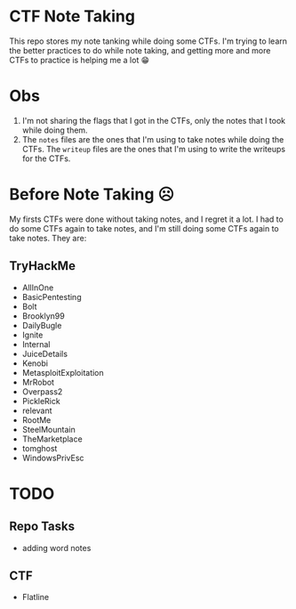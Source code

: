 # CTF Note Taking
This repo stores my note tanking while doing some CTFs. I'm trying to learn the better practices to do while note taking, and getting more and more CTFs to practice is helping me a lot 😁

# Obs
1. I'm not sharing the flags that I got in the CTFs, only the notes that I took while doing them. 
2. The `notes` files are the ones that I'm using to take notes while doing the CTFs. The `writeup` files are the ones that I'm using to write the writeups for the CTFs.

# Before Note Taking ☹
My firsts CTFs were done without taking notes, and I regret it a lot. I had to do some CTFs again to take notes, and I'm still doing some CTFs again to take notes. They are:

## TryHackMe
- AllInOne
- BasicPentesting
- Bolt
- Brooklyn99
- DailyBugle
- Ignite
- Internal
- JuiceDetails
- Kenobi
- MetasploitExploitation
- MrRobot
- Overpass2
- PickleRick
- relevant
- RootMe
- SteelMountain
- TheMarketplace
- tomghost
- WindowsPrivEsc

# TODO

## Repo Tasks
- adding word notes

## CTF 
- Flatline
